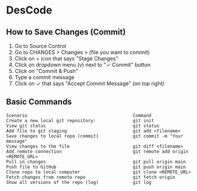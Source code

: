 # DesCode

## How to Save Changes (Commit)

1. Go to Source Control
2. Go to CHANGES > Changes > (file you want to commit)
3. Click on + icon that says "Stage Changes"
4. Click on dropdown menu (v) next to "✓ Commit" button
5. Click on "Commit & Push"
6. Type a commit message
7. Click on ✓ that says "Accept Commit Message" (on top right)

## Basic Commands
```
Scenario	                                    Command
Create a new local git repository:              git init
View git status	                                git status
Add file to git staging	                        git add <filename>
Save changes to local repo (commit)	            git commit -m "Your message"
View changes to the file                      	git diff <filename>
Add remote connection	                        git remote add origin <REMOTE_URL>
Pull in changes	                                git pull origin main
Push file to GitHub	                            git push origin main
Clone repo to local computer                  	git clone <REMOTE_URL>
Fetch changes from remote repo	                git fetch origin
Show all versions of the repo (log)	            git log
```
